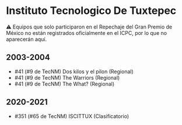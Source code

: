 # Instituto Tecnologico De Tuxtepec

:warning: Equipos que solo participaron en el Repechaje del Gran Premio de México no están registrados oficialmente en el ICPC, por lo que no aparecerán aquí.

## 2003-2004

- #41 (#9 de TecNM) Dos kilos y el pilon (Regional)
- #41 (#9 de TecNM) The Warriors (Regional)
- #41 (#9 de TecNM) The What? (Regional)

## 2020-2021

- #351 (#65 de TecNM) ISCITTUX (Clasificatorio)



